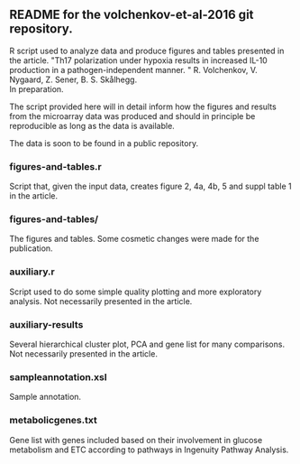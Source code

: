 
README for the volchenkov-et-al-2016 git repository.
----------------------

R script used to analyze data and produce figures and tables presented in the article.
"Th17 polarization under hypoxia results in increased IL-10 production in a pathogen-independent manner. " 
R. Volchenkov, V. Nygaard, Z. Sener, B. S. Skålhegg.  
In preparation.

The script provided here will in detail inform how the figures and results from the microarray data was produced and should in principle be reproducible as long as the data is available.

The data is soon to be found in a public repository.

### figures-and-tables.r
Script that, given the input data, creates figure 2, 4a, 4b, 5 and suppl table 1 in the article. 

### figures-and-tables/
The figures and tables. Some cosmetic changes were made for the publication.

### auxiliary.r
Script used to do some simple quality plotting and more exploratory analysis. Not necessarily presented in the article.

### auxiliary-results
Several hierarchical cluster plot, PCA and gene list for many comparisons. Not necessarily presented in the article.

### sampleannotation.xsl
Sample annotation.

### metabolicgenes.txt
Gene list with genes included based on their involvement in glucose metabolism and ETC according to pathways in Ingenuity Pathway Analysis.

